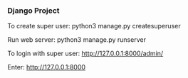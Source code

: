 ### Django Project

To create super user:
python3 manage.py createsuperuser

Run web server:
python3 manage.py runserver

To login with super user:
http://127.0.0.1:8000/admin/

Enter: http://127.0.0.1:8000

